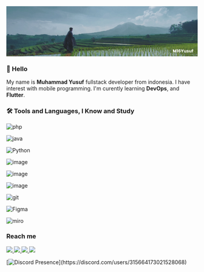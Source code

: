 <!-- 
**M16Yusuf/M16Yusuf** is a ✨ _special_ ✨ repository because its `README.md` (this file) appears on your GitHub profile. -->

<a href="https://linktr.ee/M16Yusuf" target="#">
    <img align="center" width="840px" src="img/bannergit-Manglayang.png">
</a>
<!-- https://i.imgur.com/wZaLJ4Z.png -->

### :wave: Hello 

My name is **Muhammad Yusuf** fullstack developer from indonesia. I have interest with mobile programming. I'm curently learning **DevOps**, and **Flutter**.

<!-- Portfolio <a href="https://m16yusuf.carrd.co"> **Click here** </a> -->

 <!-- <details><summary> Github stats (Click to expand!)</summary> 
[![Top Langs](https://github-readme-stats.vercel.app/api/top-langs/?username=M16Yusuf&layout=compact&theme=tokyonight)](https://github.com/M16Yusuf/github-readme-stats)
 [![m16yusuf's github stats](https://github-readme-stats.vercel.app/api?username=M16Yusuf&show_icons=true&theme=tokyonight)](https://github.com/M16Yusuf/github-readme-stats)
 </details> -->

### 🛠️ Tools and Languages, I Know and Study

![php](https://img.shields.io/badge/PHP-777BB4?style=flat&logo=php&logoColor=white)

![java](https://img.shields.io/badge/Java-ED8B00?style=flat&logo=java&logoColor=white)

![Python](https://img.shields.io/badge/Python-FFD43B?style=flat&logo=python&logoColor=blue)

![image](https://img.shields.io/badge/Bootstrap-563D7C?style=flat&logo=bootstrap&logoColor=white)

![image](https://img.shields.io/badge/Codeigniter-EF4223?style=flat&logo=codeigniter&logoColor=white)

![image](https://img.shields.io/badge/-VSCode-007ACC?style=flat&logo=visual-studio-code&logoColor=white)

![git](https://img.shields.io/badge/-Git-F05032?style=flat&logo=git&logoColor=white)

![Figma](https://img.shields.io/badge/-Figma-F24E1E?style=flat&logo=figma&logoColor=white)

![miro](https://img.shields.io/badge/-Miro-FFD02F?style=flat&logo=miro&logoColor=white)

### Reach me 

<a href="https://www.linkedin.com/in/m16yusuf/">
<img src="https://img.shields.io/badge/LinkedIn-0077B5?style=flat&logo=linkedin&logoColor=white" >
</a>

<a href="https://twitter.com/M16Yusuf">
<img src="https://img.shields.io/badge/Twitter-0077b5?style=flat&logo=Twitter&logoColor=white" >
</a>

<a href="https://www.instagram.com/M16Yusuf/">
<img src="https://img.shields.io/badge/Instagram-E4405F?style=flat&logo=Instagram&logoColor=white" >
</a>

<a href="https://facebook.com/m16yusuff">
<img src="https://img.shields.io/badge/Facebook-1877F2?style=flat&logo=facebook&logoColor=white" >
</a>

[![Discord Presence](https://lanyard.cnrad.dev/api/315664173021528068?hideBadges=false&idleMessage=currently%20offline%20...)](https://discord.com/users/315664173021528068)

